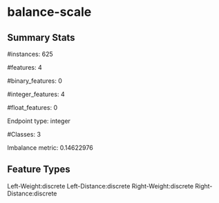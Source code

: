 # balance-scale

## Summary Stats

#instances: 625

#features: 4

  #binary_features: 0

  #integer_features: 4

  #float_features: 0

Endpoint type: integer

#Classes: 3

Imbalance metric: 0.14622976

## Feature Types

 Left-Weight:discrete
Left-Distance:discrete
Right-Weight:discrete
Right-Distance:discrete

